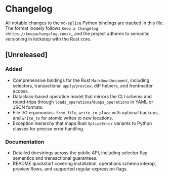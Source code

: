 # Changelog

All notable changes to the `md-splice` Python bindings are tracked in this file.
The format loosely follows `Keep a Changelog <https://keepachangelog.com/>`_
and the project adheres to semantic versioning in lockstep with the Rust core.

## [Unreleased]

### Added
- Comprehensive bindings for the Rust `MarkdownDocument`, including selectors,
  transactional `apply`/`preview`, diff helpers, and frontmatter access.
- Dataclass-based operation model that mirrors the CLI schema and round-trips
  through ``loads_operations``/``dumps_operations`` in YAML or JSON formats.
- File I/O ergonomics: ``from_file``, ``write_in_place`` with optional backups,
  and ``write_to`` for atomic writes to new locations.
- Exception hierarchy that maps Rust ``SpliceError`` variants to Python classes
  for precise error handling.

### Documentation
- Detailed docstrings across the public API, including selector flag semantics
  and transactional guarantees.
- README quickstart covering installation, operations schema interop, preview
  flows, and supported regular expression flags.
